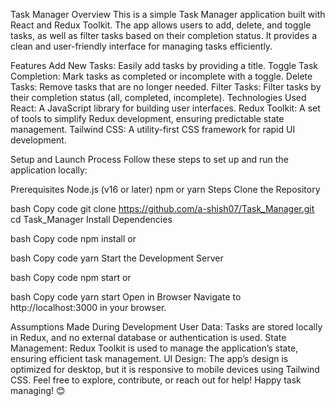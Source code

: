Task Manager
Overview
This is a simple Task Manager application built with React and Redux Toolkit. The app allows users to add, delete, and toggle tasks, as well as filter tasks based on their completion status. It provides a clean and user-friendly interface for managing tasks efficiently.

Features
Add New Tasks: Easily add tasks by providing a title.
Toggle Task Completion: Mark tasks as completed or incomplete with a toggle.
Delete Tasks: Remove tasks that are no longer needed.
Filter Tasks: Filter tasks by their completion status (all, completed, incomplete).
Technologies Used
React: A JavaScript library for building user interfaces.
Redux Toolkit: A set of tools to simplify Redux development, ensuring predictable state management.
Tailwind CSS: A utility-first CSS framework for rapid UI development.

Setup and Launch Process
Follow these steps to set up and run the application locally:

Prerequisites
Node.js (v16 or later)
npm or yarn
Steps
Clone the Repository

bash
Copy code
git clone https://github.com/a-shish07/Task_Manager.git
cd Task_Manager
Install Dependencies

bash
Copy code
npm install
or

bash
Copy code
yarn
Start the Development Server

bash
Copy code
npm start
or

bash
Copy code
yarn start
Open in Browser Navigate to http://localhost:3000 in your browser.

Assumptions Made During Development
User Data: Tasks are stored locally in Redux, and no external database or authentication is used.
State Management: Redux Toolkit is used to manage the application’s state, ensuring efficient task management.
UI Design: The app’s design is optimized for desktop, but it is responsive to mobile devices using Tailwind CSS.
Feel free to explore, contribute, or reach out for help! Happy task managing! 😊


